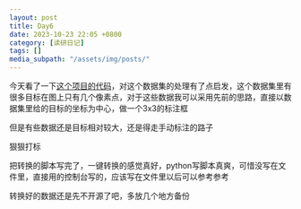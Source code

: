 ```yaml
---
layout: post
title: Day6
date: 2023-10-23 22:05 +0800
category: [读研日记]
tags: []
media_subpath: "/assets/img/posts/"
---
```


今天看了一下[这个项目的代码](https://github.com/Linaom1214/U-Transformer/tree/master)，对这个数据集的处理有了点启发，这个数据集里有很多目标在图上只有几个像素点，对于这些数据我可以采用先前的思路，直接以数据集里给的目标的坐标为中心，做一个3x3的标注框

但是有些数据还是目标相对较大，还是得走手动标注的路子

狠狠打标

把转换的脚本写完了，一键转换的感觉真好，python写脚本真爽，可惜没写在文件里，直接用的控制台写的，应该写在文件里以后可以参考参考

转换好的数据还是先不开源了吧，多放几个地方备份
